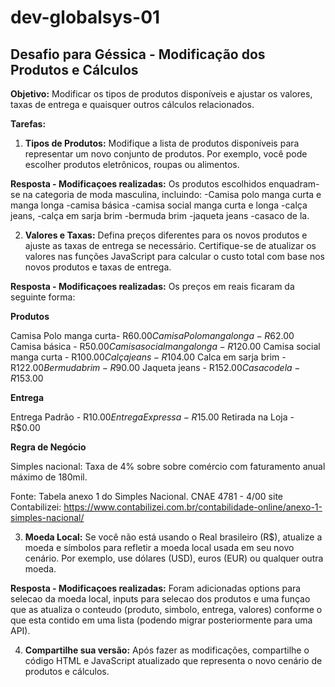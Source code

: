 # dev-globalsys-01


## Desafio para Géssica - Modificação dos Produtos e Cálculos

**Objetivo:** Modificar os tipos de produtos disponíveis e ajustar os valores, taxas de entrega e quaisquer outros cálculos relacionados.

**Tarefas:**

1. **Tipos de Produtos:** Modifique a lista de produtos disponíveis para representar um novo conjunto de produtos. Por exemplo, você pode escolher produtos eletrônicos, roupas ou alimentos.

**Resposta - Modificaçoes realizadas:** Os produtos escolhidos enquadram-se na categoria de moda masculina, incluindo:
-Camisa polo manga curta e manga longa 
-camisa básica 
-camisa social manga curta e longa
-calça jeans,
-calça em sarja brim 
-bermuda brim 
-jaqueta jeans
-casaco de la.

2. **Valores e Taxas:** Defina preços diferentes para os novos produtos e ajuste as taxas de entrega se necessário. Certifique-se de atualizar os valores nas funções JavaScript para calcular o custo total com base nos novos produtos e taxas de entrega.

**Resposta - Modificaçoes realizadas:** 
Os preços em reais ficaram da seguinte forma:

**Produtos**

Camisa Polo manga curta- R$60.00
Camisa Polo manga longa- R$62.00
Camisa básica - R$50.00
Camisa social manga longa - R$120.00
Camisa social manga curta - R$100.00
Calça jeans - R$104.00
Calca em sarja brim - R$122.00
Bermuda brim - R$90.00
Jaqueta jeans - R$152.00
Casaco de la - R$153.00

**Entrega**

Entrega Padrão - R$10.00
Entrega Expressa - R$15.00
Retirada na Loja - R$0.00

**Regra de Negócio**

Simples nacional: 
Taxa de 4% sobre sobre comércio com faturamento anual máximo de 180mil.

Fonte:
Tabela anexo 1 do Simples Nacional.
CNAE 4781 - 4/00
site Contabilizei: https://www.contabilizei.com.br/contabilidade-online/anexo-1-simples-nacional/

3. **Moeda Local:** Se você não está usando o Real brasileiro (R$), atualize a moeda e símbolos para refletir a moeda local usada em seu novo cenário. Por exemplo, use dólares (USD), euros (EUR) ou qualquer outra moeda.

**Resposta - Modificaçoes realizadas:** Foram adicionadas options para selecao da moeda local, inputs para selecao dos produtos e uma funçao que as atualiza o conteudo (produto, simbolo, entrega, valores) conforme o que esta contido em uma lista (podendo migrar posteriormente para uma API).

4. **Compartilhe sua versão:** Após fazer as modificações, compartilhe o código HTML e JavaScript atualizado que representa o novo cenário de produtos e cálculos.
